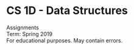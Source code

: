 # CS 1D - Data Structures  
Assignments  
Term: Spring 2019  
For educational purposes. May contain errors.
